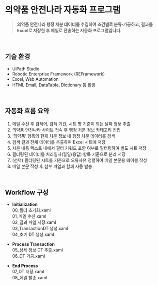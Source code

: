 # 의약품 안전나라 자동화 프로그램

> **의약품 안전나라 행정 처분 데이터를 수집하여 조건별로 분류·가공하고, 결과를 Excel로 저장한 후 메일로 전송하는 자동화 프로그램입니다.**

<br>

## 기술 환경

- UiPath Studio
- Robotic Enterprise Framework (REFramework)
- Excel, Web Automation
- HTML Email, DataTable, Dictionary 등 활용

<br>

## 자동화 흐름 요약

1. 메일 수신 후 검색어, 검색 기간, 시트 명 기준이 되는 날짜 정보 추출
2. 의약품 안전나라 사이트 접속 후 행정 처분 정보 카테고리 진입
3. ‘의약품’ 항목의 현재 처분 정보 내 행정 처분 데이터를 검색
4. 검색 결과 전체 데이터를 추출하여 Excel 시트에 저장
5. 처분 내용 텍스트 내에서 필터 키워드 포함 여부로 필터링하여 별도 시트 저장
6. 필터링된 데이터를 처리일자(월일/응답) 항목 기준으로 분리 저장
7. (선택) 필터링된 시트를 기준으로 오류사유 정렬하여 메일 본문용 테이블 작성
8. 메일 본문 작성 후 첨부 파일과 함께 자동 발송

<br>

## Workflow 구성

- **Initialization** <br>
  00\_폴더 초기화.xaml <br>
  01\_메일 수신.xaml <br>
  02\_결과 파일 저장.xaml <br>
  03_TransactionDT 생성.xaml <br>
  04\_초기 DT 생성.xaml <br>

- **Process Transaction** <br>
  05\_상세 정보 DT 추출.xaml <br>
  06_DT 가공.xaml <br>

- **End Process** <br>
  07_DT 저장.xaml <br>
  08\_메일 발송.xaml <br>
